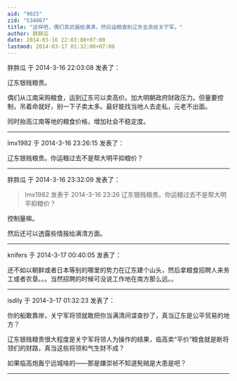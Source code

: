 ```yaml
---
aid: "9025"
zid: "534867"
title: "这样吧，偶们卖武器给满清，然后运粮食到辽东去卖给关宁军。"
author: 胖胖瓜
date: 2014-03-16 22:03:08+07:00
lastmod: 2014-03-17 01:32:00+07:00
---
```


胖胖瓜 于 2014-3-16 22:03:08 发表了：

辽东银贱粮贵。

偶们从江南采购粮食，运到辽东可以卖高价。加大明朝政府财政压力。但量要控制，吊着命就好，别一下子卖太多。最好能找当地人去走私，元老不出面。

同时抬高江南等地的粮食价格，增加社会不稳定度。

---

lmx1982 于 2014-3-16 23:26:15 发表了：

辽东银贱粮贵。你运粮过去不是帮大明平抑粮价？

---

胖胖瓜 于 2014-3-16 23:32:09 发表了：

> lmx1982 发表于 2014-3-16 23:26 辽东银贱粮贵。你运粮过去不是帮大明平抑粮价？

控制量嘛。

然后还可以透露些情报给满清方面。

---

knifers 于 2014-3-17 00:40:05 发表了：

还不如以朝鲜或者日本等别的哪里的势力在辽东建个山头，然后拿粮食招聘人来务工或者农垦。。。当然招聘的时候可没说工作地在南方那么远。。

---

isdily 于 2014-3-17 01:32:23 发表了：

你的船敢靠岸，关宁军将领就敢把你当满清间谍查抄了，真当辽东是公平贸易的地方？

辽东银贱粮贵很大程度是关宁军将领人为操作的结果，临高卖“平价”粮食就是断将领们的财路，真当这些将领和气生财不成？

如果临高炮轰宁远城啥的——那是嫌崇祯不知道髡贼是大患是吧？

---
